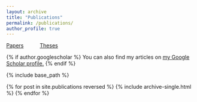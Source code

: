 ```yaml
---
layout: archive
title: "Publications"
permalink: /publications/
author_profile: true
---
```


[Papers](#papers) &nbsp; &nbsp; &nbsp; &nbsp; &nbsp; [Theses](#theses)

{% if author.googlescholar %}
  You can also find my articles on <u><a href="{{author.googlescholar}}">my Google Scholar profile</a>.</u>
{% endif %}

{% include base_path %}

{% for post in site.publications reversed %}
  {% include archive-single.html %}
{% endfor %}
